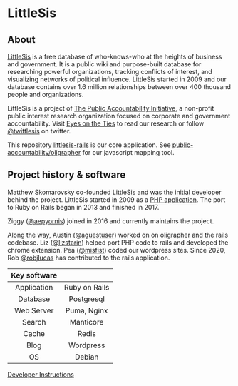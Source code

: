 # LittleSis

## About

[LittleSis](https://littlesis.org) is a free database of who-knows-who at the heights of business and government. It is a public wiki and purpose-built database for researching powerful organizations, tracking conflicts of interest, and visualizing networks of political influence. LittleSis started in 2009 and our database contains over 1.6 million relationships between over 400 thousand people and organizations.

LittleSis is a project of [The Public Accountability Initiative](https://public-accountability.org/), a non-profit public interest research organization focused on corporate and government accountability. Visit [Eyes on the Ties](https://news.littlesis.org) to read our research or follow [@twittlesis](https://twitter.com/twittlesis) on twitter.

This repository [littlesis-rails](https://github.com/public-accountability/littlesis-rails) is our core application. See [public-accountability/oligrapher](https://github.com/public-accountability/oligrapher) for our javascript mapping tool.


## Project history & software

Matthew Skomarovsky co-founded LittleSis and was the initial developer behind the project. LittleSis started in 2009 as a [PHP application](https://github.com/littlesis-org/littlesis). The port to Ruby on Rails began in 2013 and finished in 2017.

Ziggy ([@aepyornis](https://github.com/aepyornis)) joined in 2016 and currently maintains the project.

Along the way, Austin ([@aguestuser](https://github.com/aguestuser)) worked on on oligrapher and the rails codebase. Liz ([@lizstarin](https://github.com/lizstarin)) helped port PHP code to rails and
developed the chrome extension. Pea ([@misfist](https://github.com/misfist)) coded our wordpress sites. Since 2020, Rob [@robjlucas](https://github.com/robjlucas) has contributed to the rails application.



| Key software |               |
|:------------:|:-------------:|
| Application  | Ruby on Rails |
| Database     | Postgresql    |
| Web Server   | Puma, Nginx   |
| Search       | Manticore     |
| Cache        | Redis         |
| Blog         | Wordpress     |
| OS           | Debian        |


[Developer Instructions](./DEVELOPMENT.md)
